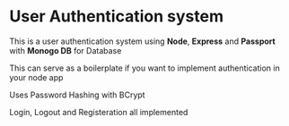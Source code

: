 <h1>User Authentication system</h1>
<p>This is a user authentication system using <b>Node</b>, <b>Express</b> and <b>Passport</b> with <b>Monogo DB</b> for Database</p>
<p>This can serve as  a boilerplate if you want to implement authentication in your node app</p>
<p>Uses Password Hashing with BCrypt</p>
<p>Login, Logout and Registeration all implemented </p>